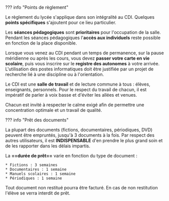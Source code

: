 ??? info "Points de règlement"

Le règlement du lycée s'applique dans son intégralité au CDI. Quelques **points spécifiques** s'ajoutent pour ce lieu particulier.

Les **séances pédagogiques** sont **prioritaires** pour l'occupation de la salle.
Pendant les séances pédagogiques l'**accès aux individuels** reste possible en fonction de la place disponible.
    
Lorsque vous venez au CDI pendant un temps de permanence, sur la pause méridienne ou après les cours, vous devez **passer votre carte en vie scolaire**, puis vous inscrire sur le **registre des autonomes** à votre arrivée. L'utilisation des postes informatiques doit être justifiée par un projet de recherche lié à une discipline ou à l'orientation.
    
Le CDI est une **salle de travail** et de lecture commune à tous : élèves, enseignants, personnels. Pour le respect du travail de chacun, il est impératif de parler à voix basse et d'éviter les allées et venues.

Chacun est invité à respecter le calme exigé afin de permettre une concentration optimale et un travail de qualité.


??? info "Prêt des documents"

La plupart des documents (fictions, documentaires, périodiques, DVD) peuvent être empruntés, jusqu'à 3 documents à la fois.
Par respect des autres utilisateurs, il est **INDISPENSABLE** d'en prendre le plus grand soin et de les rapporter dans les délais impartis.
    
La **==durée de prêt==** varie en fonction du type de document :

    * Fictions : 3 semaines
    * Documentaires : 1 semaine
    * Manuels scolaires : 1 semaine
    * Périodiques : 1 semaine

Tout document non restitué pourra être facturé.
En cas de non restitution l'élève se verra interdit de prêt.
